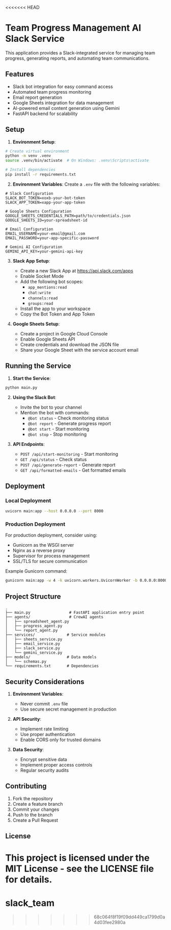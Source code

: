 <<<<<<< HEAD
# Team Progress Management AI Slack Service

This application provides a Slack-integrated service for managing team progress, generating reports, and automating team communications.

## Features

- Slack bot integration for easy command access
- Automated team progress monitoring
- Email report generation
- Google Sheets integration for data management
- AI-powered email content generation using Gemini
- FastAPI backend for scalability

## Setup

1. **Environment Setup**:
```bash
# Create virtual environment
python -m venv .venv
source .venv/bin/activate  # On Windows: .venv\Scripts\activate

# Install dependencies
pip install -r requirements.txt
```

2. **Environment Variables**:
Create a `.env` file with the following variables:
```env
# Slack Configuration
SLACK_BOT_TOKEN=xoxb-your-bot-token
SLACK_APP_TOKEN=xapp-your-app-token

# Google Sheets Configuration
GOOGLE_SHEETS_CREDENTIALS_PATH=path/to/credentials.json
GOOGLE_SHEETS_ID=your-spreadsheet-id

# Email Configuration
EMAIL_USERNAME=your-email@gmail.com
EMAIL_PASSWORD=your-app-specific-password

# Gemini AI Configuration
GEMINI_API_KEY=your-gemini-api-key
```

3. **Slack App Setup**:
   - Create a new Slack App at https://api.slack.com/apps
   - Enable Socket Mode
   - Add the following bot scopes:
     - `app_mentions:read`
     - `chat:write`
     - `channels:read`
     - `groups:read`
   - Install the app to your workspace
   - Copy the Bot Token and App Token

4. **Google Sheets Setup**:
   - Create a project in Google Cloud Console
   - Enable Google Sheets API
   - Create credentials and download the JSON file
   - Share your Google Sheet with the service account email

## Running the Service

1. **Start the Service**:
```bash
python main.py
```

2. **Using the Slack Bot**:
   - Invite the bot to your channel
   - Mention the bot with commands:
     - `@bot status` - Check monitoring status
     - `@bot report` - Generate progress report
     - `@bot start` - Start monitoring
     - `@bot stop` - Stop monitoring

3. **API Endpoints**:
   - `POST /api/start-monitoring` - Start monitoring
   - `GET /api/status` - Check status
   - `POST /api/generate-report` - Generate report
   - `GET /api/formatted-emails` - Get formatted emails

## Deployment

### Local Deployment
```bash
uvicorn main:app --host 0.0.0.0 --port 8000
```

### Production Deployment
For production deployment, consider using:
- Gunicorn as the WSGI server
- Nginx as a reverse proxy
- Supervisor for process management
- SSL/TLS for secure communication

Example Gunicorn command:
```bash
gunicorn main:app -w 4 -k uvicorn.workers.UvicornWorker -b 0.0.0.0:8000
```

## Project Structure
```
.
├── main.py                 # FastAPI application entry point
├── agents/                 # CrewAI agents
│   ├── spreadsheet_agent.py
│   ├── progress_agent.py
│   └── report_agent.py
├── services/              # Service modules
│   ├── sheets_service.py
│   ├── email_service.py
│   ├── slack_service.py
│   └── gemini_service.py
├── models/                # Data models
│   └── schemas.py
└── requirements.txt       # Dependencies
```

## Security Considerations

1. **Environment Variables**:
   - Never commit `.env` file
   - Use secure secret management in production

2. **API Security**:
   - Implement rate limiting
   - Use proper authentication
   - Enable CORS only for trusted domains

3. **Data Security**:
   - Encrypt sensitive data
   - Implement proper access controls
   - Regular security audits

## Contributing

1. Fork the repository
2. Create a feature branch
3. Commit your changes
4. Push to the branch
5. Create a Pull Request

## License

This project is licensed under the MIT License - see the LICENSE file for details. 
=======
# slack_team
>>>>>>> 68c064f8f19f09dd449ca1799d0a4d03fee2980a

